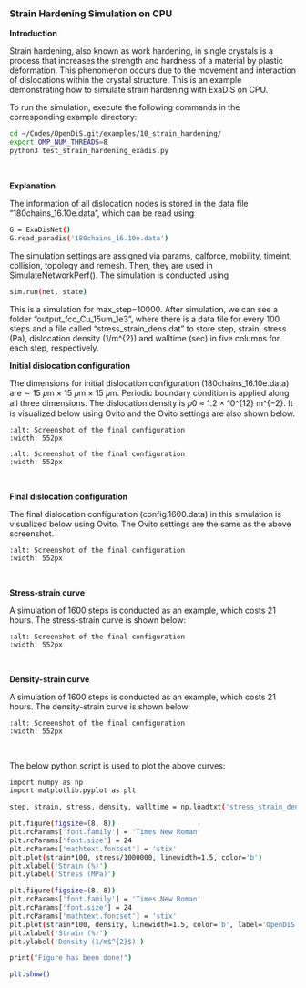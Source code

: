 ### Strain Hardening Simulation on CPU

**Introduction**

Strain hardening, also known as work hardening, in single crystals is a process that increases the strength and hardness of a material by plastic deformation. This phenomenon occurs due to the movement and interaction of dislocations within the crystal structure. This is an example demonstrating how to simulate strain hardening with ExaDiS on CPU.

To run the simulation, execute the following commands in the corresponding example directory:
```bash
cd ~/Codes/OpenDiS.git/examples/10_strain_hardening/
export OMP_NUM_THREADS=8
python3 test_strain_hardening_exadis.py
```
</br>

**Explanation**

The information of all dislocation nodes is stored in the data file “180chains_16.10e.data”, which can be read using
```bash
G = ExaDisNet()
G.read_paradis('180chains_16.10e.data')
```

The simulation settings are assigned via params, calforce, mobility, timeint, collision, topology and remesh. Then, they are used in SimulateNetworkPerf(). The simulation is conducted using 
```bash
sim.run(net, state)
```
This is a simulation for max_step=10000. After simulation, we can see a folder “output_fcc_Cu_15um_1e3”, where there is a data file for every 100 steps and a file called “stress_strain_dens.dat” to store step, strain, stress (Pa), dislocation density (1/m^{2}) and walltime (sec) in five columns for each step, respectively.
</br>

**Initial dislocation configuration**

The dimensions for initial dislocation configuration (180chains_16.10e.data) are ∼ 15 𝜇m × 15 𝜇m × 15 𝜇m. Periodic boundary condition is applied along all three dimensions. The dislocation density is 𝜌0 ≈ 1.2 × 10^{12} m^{−2}. It is visualized below using Ovito and the Ovito settings are also shown below.
```{figure} initial_configuration_Ovito.png
:alt: Screenshot of the final configuration
:width: 552px
```

```{figure} Ovito_settings.png
:alt: Screenshot of the final configuration
:width: 552px
```
</br>

**Final dislocation configuration**

The final dislocation configuration (config.1600.data) in this simulation is visualized below using Ovito. The Ovito settings are the same as the above screenshot.
```{figure} CPU_final_configuration_Ovito.png
:alt: Screenshot of the final configuration
:width: 552px
```
</br>

**Stress-strain curve**

A simulation of 1600 steps is conducted as an example, which costs 21 hours.
The stress-strain curve is shown below:
```{figure} Stress_strain_CPU.png
:alt: Screenshot of the final configuration
:width: 552px
```
</br>

**Density-strain curve**

A simulation of 1600 steps is conducted as an example, which costs 21 hours.
The density-strain curve is shown below:
```{figure} Density_strain_CPU.png
:alt: Screenshot of the final configuration
:width: 552px
```
</br>

The below python script is used to plot the above curves:
```bash
import numpy as np
import matplotlib.pyplot as plt

step, strain, stress, density, walltime = np.loadtxt('stress_strain_dens_1600_CPU.dat', usecols=(0,1,2,3,4), unpack=True)

plt.figure(figsize=(8, 8))
plt.rcParams['font.family'] = 'Times New Roman'
plt.rcParams['font.size'] = 24
plt.rcParams['mathtext.fontset'] = 'stix'
plt.plot(strain*100, stress/1000000, linewidth=1.5, color='b')
plt.xlabel('Strain (%)')
plt.ylabel('Stress (MPa)')

plt.figure(figsize=(8, 8))
plt.rcParams['font.family'] = 'Times New Roman'
plt.rcParams['font.size'] = 24
plt.rcParams['mathtext.fontset'] = 'stix'
plt.plot(strain*100, density, linewidth=1.5, color='b', label='OpenDiS')
plt.xlabel('Strain (%)')
plt.ylabel('Density (1/m$^{2}$)')

print("Figure has been done!")

plt.show()
```
